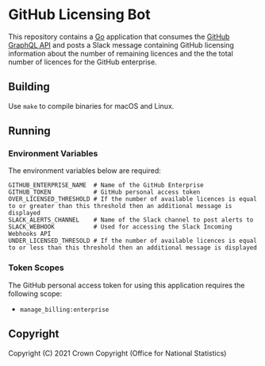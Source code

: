 # GitHub Licensing Bot
This repository contains a [Go](https://golang.org/) application that consumes the [GitHub GraphQL API](https://docs.github.com/en/graphql) and posts a Slack message containing GitHub licensing information about the number of remaining licences and the the total number of licences for the GitHub enterprise.

## Building
Use `make` to compile binaries for macOS and Linux.

## Running
### Environment Variables
The environment variables below are required:

```
GITHUB_ENTERPRISE_NAME  # Name of the GitHub Enterprise
GITHUB_TOKEN            # GitHub personal access token
OVER_LICENSED_THRESHOLD # If the number of available licences is equal to or greater than this threshold then an additional message is displayed
SLACK_ALERTS_CHANNEL    # Name of the Slack channel to post alerts to
SLACK_WEBHOOK           # Used for accessing the Slack Incoming Webhooks API
UNDER_LICENSED_THRESOLD # If the number of available licences is equal to or less than this threshold then an additional message is displayed
```

### Token Scopes
The GitHub personal access token for using this application requires the following scope:

- `manage_billing:enterprise`

## Copyright
Copyright (C) 2021 Crown Copyright (Office for National Statistics)